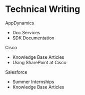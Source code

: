 # Technical Writing

AppDynamics

* Doc Services
* SDK Documentation

Cisco

* Knowledge Base Articles
* Using SharePoint at Cisco

Salesforce

* Summer Internships
* Knowledge Base Articles



